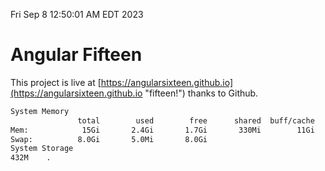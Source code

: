 Fri Sep  8 12:50:01 AM EDT 2023

# Angular Fifteen


This project is live at [https://angularsixteen.github.io](https://angularsixteen.github.io "fifteen!") thanks to Github.

```bash
System Memory
               total        used        free      shared  buff/cache   available
Mem:            15Gi       2.4Gi       1.7Gi       330Mi        11Gi        12Gi
Swap:          8.0Gi       5.0Mi       8.0Gi
System Storage
432M	.

